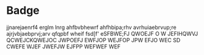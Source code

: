 # Badge
jjnarejaenrf4
erglm lnrg
ahfbvbhewrf
ahfhbipa;rhv
avrhuiaebrvup;re
ajrjvbjaebprvj;arv
qfqpbf  wheif
fsd[f'
eSFBWE;FJ
QWOEJF
O  W
JEFIHQWVJ
QCWEJCKQWEJOC  JWPOEFJ  EWFJOP  WEJFOP  JPW
EFJO  WEC
SD
CWEFE
  WJEF  JWEFJW  EJFPP  WEFWEF  WEF
